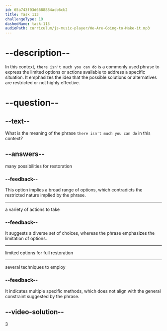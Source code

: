 ```yaml
---
id: 65a743f03d6688884acb6cb2
title: Task 113
challengeType: 19
dashedName: task-113
audioPath: curriculum/js-music-player/We-Are-Going-to-Make-it.mp3
---
```


<!--
AUDIO REFERENCE:
Sophie: Also, when software becomes obsolete because it's no longer maintained, there isn't much you can do to save it.
-->

# --description--

In this context, `there isn't much you can do` is a commonly used phrase to express the limited options or actions available to address a specific situation. It emphasizes the idea that the possible solutions or alternatives are restricted or not highly effective.

# --question--

## --text--

What is the meaning of the phrase `there isn't much you can do` in this context?

## --answers--

many possibilities for restoration

### --feedback--

This option implies a broad range of options, which contradicts the restricted nature implied by the phrase.

---

a variety of actions to take

### --feedback--

It suggests a diverse set of choices, whereas the phrase emphasizes the limitation of options.

---

limited options for full restoration

---

several techniques to employ

### --feedback--

It indicates multiple specific methods, which does not align with the general constraint suggested by the phrase.

## --video-solution--

3
